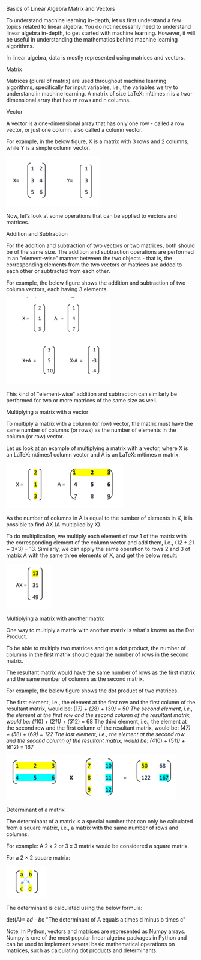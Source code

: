 Basics of Linear Algebra
Matrix and Vectors

To understand machine learning in-depth, let us first understand a few topics related to linear algebra. You do not necessarily need to understand linear algebra in-depth, to get started with machine learning. However, it will be useful in understanding the mathematics behind machine learning algorithms.

In linear algebra, data is mostly represented using matrices and vectors.

Matrix

Matrices (plural of matrix) are used throughout machine learning algorithms, specifically for input variables, i.e., the variables we try to understand in machine learning. A matrix of size LaTeX: m\times n is a two-dimensional array that has m rows and n columns.

Vector

A vector is a one-dimensional array that has only one row - called a row vector, or just one column, also called a column vector.

For example, in the below figure, X is a matrix with 3 rows and 2 columns, while Y is a simple column vector.

![img.png](img.png)

Now, let’s look at some operations that can be applied to vectors and matrices.

Addition and Subtraction

For the addition and subtraction of two vectors or two matrices, both should be of the same size. The addition and subtraction operations are performed in an "element-wise" manner between the two objects - that is, the corresponding elements from the two vectors or matrices are added to each other or subtracted from each other.

For example, the below figure shows the addition and subtraction of two column vectors, each having 3 elements. 

![img_1.png](img_1.png)

This kind of "element-wise" addition and subtraction can similarly be performed for two or more matrices of the same size as well.

Multiplying a matrix with a vector

To multiply a matrix with a column (or row) vector, the matrix must have the same number of columns (or rows) as the number of elements in the column (or row) vector.

Let us look at an example of multiplying a matrix with a vector, where X is an LaTeX: n\times1 column vector and A is an LaTeX: m\times n matrix.

![img_2.png](img_2.png)

As the number of columns in A is equal to the number of elements in X, it is possible to find AX (A multiplied by X).

To do multiplication, we multiply each element of row 1 of the matrix with the corresponding element of the column vector and add them, i.e., (1*2 + 2*1 + 3*3) = 13. Similarly, we can apply the same operation to rows 2 and 3 of matrix A with the same three elements of X, and get the below result:

![img_3.png](img_3.png)

Multiplying a matrix with another matrix

One way to multiply a matrix with another matrix is what's known as the Dot Product.

To be able to multiply two matrices and get a dot product, the number of columns in the first matrix should equal the number of rows in the second matrix.

The resultant matrix would have the same number of rows as the first matrix and the same number of columns as the second matrix.

For example, the below figure shows the dot product of two matrices.

The first element, i.e., the element at the first row and the first column of the resultant matrix, would be: (1*7) + (2*8) + (3*9) = 50 
The second element, i.e., the element at the first row and the second column of the resultant matrix, would be: (1*10) + (2*11) + (3*12) = 68
The third element, i.e., the element at the second row and the first column of the resultant matrix, would be: (4*7) + (5*8) + (6*9) = 122
The last element, i.e., the element at the second row and the second column of the resultant matrix, would be: (4*10) + (5*11) + (6*12) = 167

![img_4.png](img_4.png)

Determinant of a matrix

The determinant of a matrix is a special number that can only be calculated from a square matrix, i.e., a matrix with the same number of rows and columns.

For example: A 2 x 2 or 3 x 3 matrix would be considered a square matrix.

For a 2 × 2 square matrix:

![img_5.png](img_5.png)

The determinant is calculated using the below formula:

 det(A)= a*d - b*c
"The determinant of A equals a times d minus b times c"

Note: In Python, vectors and matrices are represented as Numpy arrays. Numpy is one of the most popular linear algebra packages in Python and can be used to implement several basic mathematical operations on matrices, such as calculating dot products and determinants.